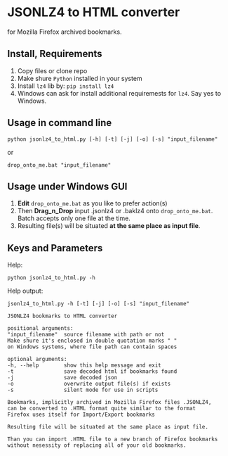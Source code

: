 # JSONLZ4 to HTML converter
for Mozilla Firefox archived bookmarks.

## Install, Requirements
1. Copy files or clone repo
2. Make shure `Python` installed in your system
3. Install `lz4` lib by:  `pip install lz4`
4. Windows can ask for install additional requiremests for `lz4`. Say yes to Windows.

## Usage in command line

`python jsonlz4_to_html.py [-h] [-t] [-j] [-o] [-s] "input_filename"`

or


`drop_onto_me.bat "input_filename"`


## Usage under Windows GUI
1. **Edit** `drop_onto_me.bat` as you like to prefer action(s)
2. Then **Drag_n_Drop** input .jsonlz4 or .baklz4 onto `drop_onto_me.bat`. Batch accepts only one file at the time.
3. Resulting file(s) will be situated **at the same place as input file**.

## Keys and Parameters
Help:

`python jsonlz4_to_html.py -h`

Help output:
```
jsonlz4_to_html.py -h [-t] [-j] [-o] [-s] "input_filename"

JSONLZ4 bookmarks to HTML converter

positional arguments:
"input_filename"  source filename with path or not
Make shure it's enclosed in double quotation marks " "
on Windows systems, where file path can contain spaces

optional arguments:
-h, --help        show this help message and exit
-t                save decoded html if bookmarks found
-j                save decoded json
-o                overwrite output file(s) if exists
-s                silent mode for use in scripts

Bookmarks, implicitly archived in Mozilla Firefox files .JSONLZ4,
can be converted to .HTML format quite similar to the format
Firefox uses itself for Import/Export bookmarks

Resulting file will be situated at the same place as input file.

Than you can import .HTML file to a new branch of Firefox bookmarks 
without nesessity of replacing all of your old bookmarks.
```

